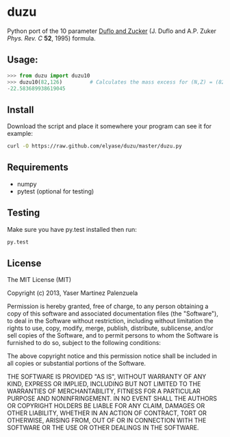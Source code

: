 # duzu

Python port of the 10 parameter [Duflo and Zucker](http://amdc.in2p3.fr/web/dz.html) (J. Duflo and A.P. Zuker
*Phys. Rev. C* **52**, 1995) formula.


## Usage:


```python
>>> from duzu import duzu10
>>> duzu10(82,126)         # Calculates the mass excess for (N,Z) = (82,126)
-22.583689938619045
```

## Install

Download the script and place it somewhere your program can see it for example:

```bash
curl -O https://raw.github.com/elyase/duzu/master/duzu.py
```

## Requirements

* numpy
* pytest (optional for testing)

## Testing

Make sure you have py.test installed then run:

```bash
py.test
```

## License

The MIT License (MIT)

Copyright (c) 2013, Yaser Martinez Palenzuela

Permission is hereby granted, free of charge, to any person obtaining a copy
of this software and associated documentation files (the "Software"), to deal
in the Software without restriction, including without limitation the rights
to use, copy, modify, merge, publish, distribute, sublicense, and/or sell
copies of the Software, and to permit persons to whom the Software is
furnished to do so, subject to the following conditions:

The above copyright notice and this permission notice shall be included in
all copies or substantial portions of the Software.

THE SOFTWARE IS PROVIDED "AS IS", WITHOUT WARRANTY OF ANY KIND, EXPRESS OR
IMPLIED, INCLUDING BUT NOT LIMITED TO THE WARRANTIES OF MERCHANTABILITY,
FITNESS FOR A PARTICULAR PURPOSE AND NONINFRINGEMENT. IN NO EVENT SHALL THE
AUTHORS OR COPYRIGHT HOLDERS BE LIABLE FOR ANY CLAIM, DAMAGES OR OTHER
LIABILITY, WHETHER IN AN ACTION OF CONTRACT, TORT OR OTHERWISE, ARISING FROM,
OUT OF OR IN CONNECTION WITH THE SOFTWARE OR THE USE OR OTHER DEALINGS IN
THE SOFTWARE.

